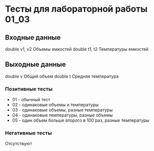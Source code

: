 # Тесты для лабораторной работы 01_03
## Входные данные 
double v1, v2
Объемы емкостей
double t1, t2
Температуры емкостей

## Выходные данные
double v
Общий объем
double t
Средняя температура

### Позитивные тесты
- 01 - обычный тест
- 02 - одинаковые объемы и температуры
- 03 - одинаковые объемы, разные температуры
- 04 - одинаковые температуры, разные объемы
- 05 - один объем больше второго в 100 раз, разные температуры

### Негативные тесты
Отсутствуют